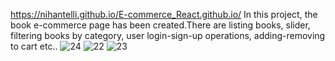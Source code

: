https://nihantelli.github.io/E-commerce_React.github.io/
In this project, the book e-commerce page has been created.There are listing books, slider, filtering books by category, user login-sign-up operations, adding-removing to cart etc..
![24](https://user-images.githubusercontent.com/111304583/212092339-168f89d8-247d-4bf3-a99d-2d0401298eda.PNG)
![22](https://user-images.githubusercontent.com/111304583/212092348-3cf2df14-b4b4-420c-a91c-e8df2d142b2a.PNG)
![23](https://user-images.githubusercontent.com/111304583/212092360-694fd755-0b09-49d7-a491-bcbe086f2f70.PNG)
